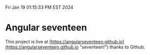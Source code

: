 Fri Jan 19 01:15:33 PM EST 2024

# Angular seventeen


This project is live at [https://angularseventeen.github.io](https://angularseventeen.github.io "seventeen!") thanks to Github.

```bash
